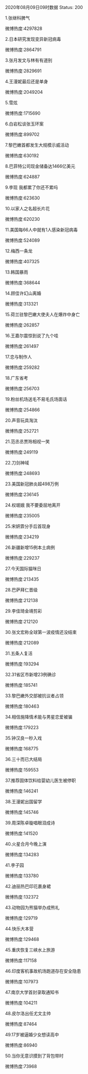 2020年08月09日09时数据
Status: 200

1.张继科脾气

微博热度:4297828

2.日本研究发现变异新冠病毒

微博热度:2864791

3.张月发文与林有有道别

微博热度:2829691

4.王漫妮最后还是单身

微博热度:2049204

5.雪炫

微博热度:1715690

6.白岩松谈张玉环案

微博热度:899702

7.黎巴嫩首都发生大规模示威活动

微博热度:630192

8.巴菲特公司现金储备达1466亿美元

微博热度:624887

9.李现 我都累了你还不累吗

微博热度:623630

10.以家人之名超长片花

微博热度:620230

11.美国每66人中就有1人感染新冠病毒

微博热度:524089

12.梅西一条龙

微博热度:407325

13.韩国暴雨

微博热度:368644

14.顾佳许幻山离婚

微博热度:313321

15.荷兰驻黎巴嫩大使夫人在爆炸中身亡

微博热度:262857

16.王嘉尔震惊到说了九个哇

微博热度:261497

17.恋与制作人

微博热度:259282

18.广东省考

微博热度:256703

19.粉丝机场送毛不易毛氏场面话

微博热度:254866

20.声音玩具淘汰

微博热度:252721

21.范丞丞贾玲相视一笑

微博热度:249119

22.刀剑神域

微博热度:248693

23.美国新冠肺炎超498万例

微博热度:236145

24.权珉娥 我不要委屈地离开

微博热度:235005

25.宋妍霏分手后首现身

微博热度:234219

26.新疆新增15例本土病例

微博热度:229237

27.今天国际猫咪日

微博热度:213435

28.巴萨拜仁晋级

微博热度:212138

29.李佳琦金靖剪彩

微博热度:212120

30.张文宏称全球第一波疫情还没结束

微博热度:212089

31.五条人复活

微博热度:193294

32.31省区市新增23例确诊

微博热度:185741

33.黎巴嫩外交部被抗议者占领

微博热度:180463

34.相信施降情术能与男星恋爱被骗

微博热度:179223

35.钟汉良一秒入戏

微博热度:168775

36.三十而已大结局

微博热度:159553

37.推荐固体饮料给婴幼儿医生被停职

微博热度:146241

38.王漫妮出国留学

微博热度:145746

39.周深陈卓璇唱眼泪成诗

微博热度:141520

40.火星合月今晚上演

微博热度:134283

41.李子园

微博热度:133780

42.迪丽热巴印花裹身裙

微博热度:132372

43.动物园为熊猫举办成熊礼

微博热度:129719

44.快乐大本营

微博热度:129468

45.重庆恢复三峡水上旅游

微博热度:117158

46.印度客机事故机场跑道存在安全隐患

微博热度:107973

47.南京大学首封录取通知书

微博热度:104211

48.皮尔洛出任尤文主帅

微博热度:87464

49.17岁被逼婚少女想读高中

微博热度:86940

50.当你无意识摸到了背包带时

微博热度:73968

